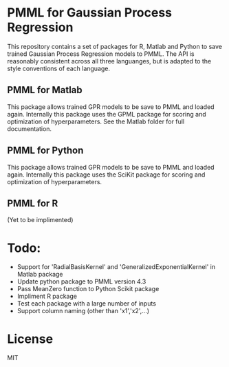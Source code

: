 # PMML for Gaussian Process Regression
This repository contains a set of packages for R, Matlab and Python to save
trained Gaussian Process Regression models to PMML. The API is reasonably consistent
across all three languanges, but is adapted to the style conventions of each language.

## PMML for Matlab
This package allows trained GPR models to be save to PMML and loaded again.
Internally this package uses the GPML package for scoring and optimization
of hyperparameters. See the Matlab folder for full documentation.

## PMML for Python
This package allows trained GPR models to be save to PMML and loaded again.
Internally this package uses the SciKit package for scoring and optimization
of hyperparameters.

## PMML for R
(Yet to be implimented)

# Todo:
- Support for 'RadialBasisKernel' and 'GeneralizedExponentialKernel' in Matlab package
- Update python package to PMML version 4.3
- Pass MeanZero function to Python Scikit package
- Impliment R package
- Test each package with a large number of inputs
- Support column naming (other than 'x1','x2',...)

# License
MIT